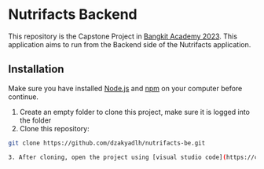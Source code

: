 # Nutrifacts Backend

This repository is the Capstone Project in [Bangkit Academy 2023](https://grow.google/intl/id_id/bangkit/?tab=machine-learning). This application aims to run from the Backend side of the Nutrifacts application.

## Installation

Make sure you have installed [Node.js](https://nodejs.org/) and [npm](https://www.npmjs.com/) on your computer before continue.

1. Create an empty folder to clone this project, make sure it is logged into the folder
2. Clone this repository:

```bash
git clone https://github.com/dzakyadlh/nutrifacts-be.git

3. After cloning, open the project using [visual studio code](https://code.visualstudio.com/)  or a similar editor application.
